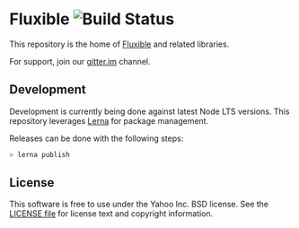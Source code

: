 # Fluxible ![Build Status](https://github.com/yahoo/fluxible/actions/workflows/node.js.yml/badge.svg)

This repository is the home of [Fluxible](http://fluxible.io/) and related libraries.

For support, join our [gitter.im](https://gitter.im/yahoo/fluxible) channel.

## Development

Development is currently being done against latest Node LTS versions. This repository leverages [Lerna] for package management.

Releases can be done with the following steps:

```js
> lerna publish
```

## License

This software is free to use under the Yahoo Inc. BSD license.
See the [LICENSE file] for license text and copyright information.

[LICENSE file]: https://github.com/yahoo/fluxible/blob/master/LICENSE.md
[Lerna]: https://lerna.js.org/
